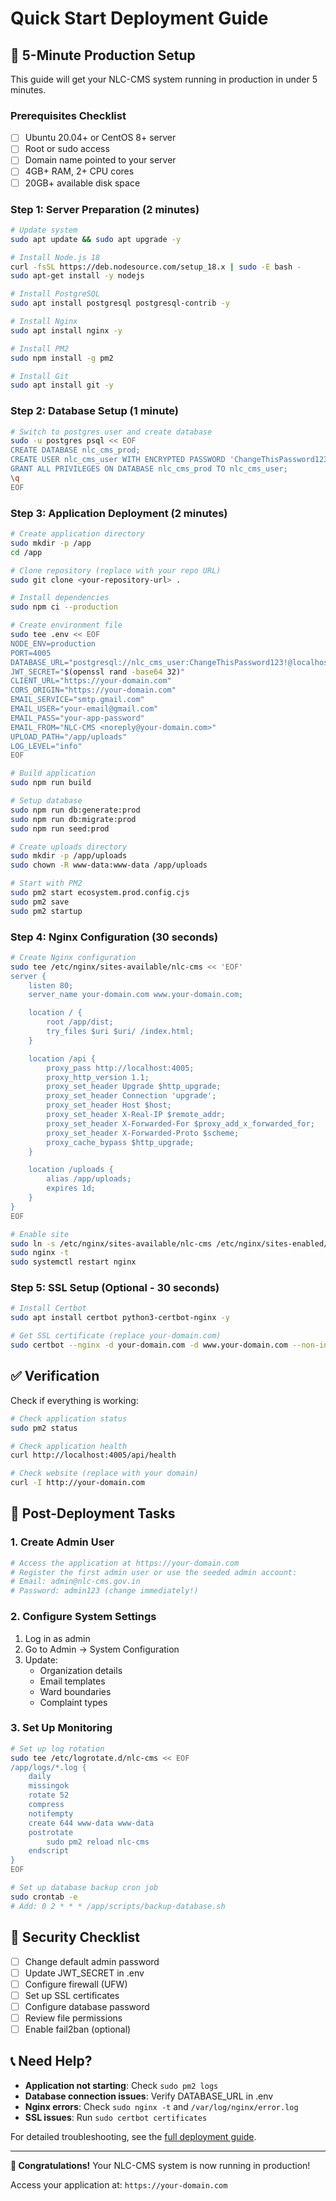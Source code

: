 # Quick Start Deployment Guide

## 🚀 5-Minute Production Setup

This guide will get your NLC-CMS system running in production in under 5 minutes.

### Prerequisites Checklist

- [ ] Ubuntu 20.04+ or CentOS 8+ server
- [ ] Root or sudo access
- [ ] Domain name pointed to your server
- [ ] 4GB+ RAM, 2+ CPU cores
- [ ] 20GB+ available disk space

### Step 1: Server Preparation (2 minutes)

```bash
# Update system
sudo apt update && sudo apt upgrade -y

# Install Node.js 18
curl -fsSL https://deb.nodesource.com/setup_18.x | sudo -E bash -
sudo apt-get install -y nodejs

# Install PostgreSQL
sudo apt install postgresql postgresql-contrib -y

# Install Nginx
sudo apt install nginx -y

# Install PM2
sudo npm install -g pm2

# Install Git
sudo apt install git -y
```

### Step 2: Database Setup (1 minute)

```bash
# Switch to postgres user and create database
sudo -u postgres psql << EOF
CREATE DATABASE nlc_cms_prod;
CREATE USER nlc_cms_user WITH ENCRYPTED PASSWORD 'ChangeThisPassword123!';
GRANT ALL PRIVILEGES ON DATABASE nlc_cms_prod TO nlc_cms_user;
\q
EOF
```

### Step 3: Application Deployment (2 minutes)

```bash
# Create application directory
sudo mkdir -p /app
cd /app

# Clone repository (replace with your repo URL)
sudo git clone <your-repository-url> .

# Install dependencies
sudo npm ci --production

# Create environment file
sudo tee .env << EOF
NODE_ENV=production
PORT=4005
DATABASE_URL="postgresql://nlc_cms_user:ChangeThisPassword123!@localhost:5432/nlc_cms_prod"
JWT_SECRET="$(openssl rand -base64 32)"
CLIENT_URL="https://your-domain.com"
CORS_ORIGIN="https://your-domain.com"
EMAIL_SERVICE="smtp.gmail.com"
EMAIL_USER="your-email@gmail.com"
EMAIL_PASS="your-app-password"
EMAIL_FROM="NLC-CMS <noreply@your-domain.com>"
UPLOAD_PATH="/app/uploads"
LOG_LEVEL="info"
EOF

# Build application
sudo npm run build

# Setup database
sudo npm run db:generate:prod
sudo npm run db:migrate:prod
sudo npm run seed:prod

# Create uploads directory
sudo mkdir -p /app/uploads
sudo chown -R www-data:www-data /app/uploads

# Start with PM2
sudo pm2 start ecosystem.prod.config.cjs
sudo pm2 save
sudo pm2 startup
```

### Step 4: Nginx Configuration (30 seconds)

```bash
# Create Nginx configuration
sudo tee /etc/nginx/sites-available/nlc-cms << 'EOF'
server {
    listen 80;
    server_name your-domain.com www.your-domain.com;

    location / {
        root /app/dist;
        try_files $uri $uri/ /index.html;
    }

    location /api {
        proxy_pass http://localhost:4005;
        proxy_http_version 1.1;
        proxy_set_header Upgrade $http_upgrade;
        proxy_set_header Connection 'upgrade';
        proxy_set_header Host $host;
        proxy_set_header X-Real-IP $remote_addr;
        proxy_set_header X-Forwarded-For $proxy_add_x_forwarded_for;
        proxy_set_header X-Forwarded-Proto $scheme;
        proxy_cache_bypass $http_upgrade;
    }

    location /uploads {
        alias /app/uploads;
        expires 1d;
    }
}
EOF

# Enable site
sudo ln -s /etc/nginx/sites-available/nlc-cms /etc/nginx/sites-enabled/
sudo nginx -t
sudo systemctl restart nginx
```

### Step 5: SSL Setup (Optional - 30 seconds)

```bash
# Install Certbot
sudo apt install certbot python3-certbot-nginx -y

# Get SSL certificate (replace your-domain.com)
sudo certbot --nginx -d your-domain.com -d www.your-domain.com --non-interactive --agree-tos --email admin@your-domain.com
```

## ✅ Verification

Check if everything is working:

```bash
# Check application status
sudo pm2 status

# Check application health
curl http://localhost:4005/api/health

# Check website (replace with your domain)
curl -I http://your-domain.com
```

## 🔧 Post-Deployment Tasks

### 1. Create Admin User

```bash
# Access the application at https://your-domain.com
# Register the first admin user or use the seeded admin account:
# Email: admin@nlc-cms.gov.in
# Password: admin123 (change immediately!)
```

### 2. Configure System Settings

1. Log in as admin
2. Go to Admin → System Configuration
3. Update:
   - Organization details
   - Email templates
   - Ward boundaries
   - Complaint types

### 3. Set Up Monitoring

```bash
# Set up log rotation
sudo tee /etc/logrotate.d/nlc-cms << EOF
/app/logs/*.log {
    daily
    missingok
    rotate 52
    compress
    notifempty
    create 644 www-data www-data
    postrotate
        sudo pm2 reload nlc-cms
    endscript
}
EOF

# Set up database backup cron job
sudo crontab -e
# Add: 0 2 * * * /app/scripts/backup-database.sh
```

## 🚨 Security Checklist

- [ ] Change default admin password
- [ ] Update JWT_SECRET in .env
- [ ] Configure firewall (UFW)
- [ ] Set up SSL certificates
- [ ] Configure database password
- [ ] Review file permissions
- [ ] Enable fail2ban (optional)

## 📞 Need Help?

- **Application not starting**: Check `sudo pm2 logs`
- **Database connection issues**: Verify DATABASE_URL in .env
- **Nginx errors**: Check `sudo nginx -t` and `/var/log/nginx/error.log`
- **SSL issues**: Run `sudo certbot certificates`

For detailed troubleshooting, see the [full deployment guide](../DEPLOYMENT_GUIDE.md).

---

**🎉 Congratulations!** Your NLC-CMS system is now running in production!

Access your application at: `https://your-domain.com`
